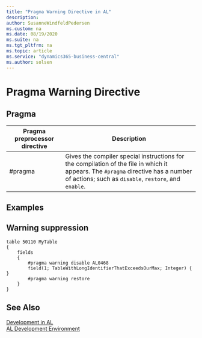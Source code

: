 ```yaml
---
title: "Pragma Warning Directive in AL"
description: 
author: SusanneWindfeldPedersen
ms.custom: na
ms.date: 08/19/2020
ms.suite: na
ms.tgt_pltfrm: na
ms.topic: article
ms.service: "dynamics365-business-central"
ms.author: solsen
---
```


# Pragma Warning Directive


## Pragma

|Pragma preprocessor directive| Description|
|-----------------------------|------------|
|#pragma                | Gives the compiler special instructions for the compilation of the file in which it appears. The `#pragma` directive has a number of actions; such as `disable`, `restore`, and `enable`.|


## Examples

## Warning suppression

```
table 50110 MyTable
{
    fields
    {
        #pragma warning disable AL0468
        field(1; TableWithLongIdentifierThatExceedsOurMax; Integer) { }
        #pragma warning restore
    }
}
```

## See Also

[Development in AL](devenv-dev-overview.md)  
[AL Development Environment](devenv-reference-overview.md)